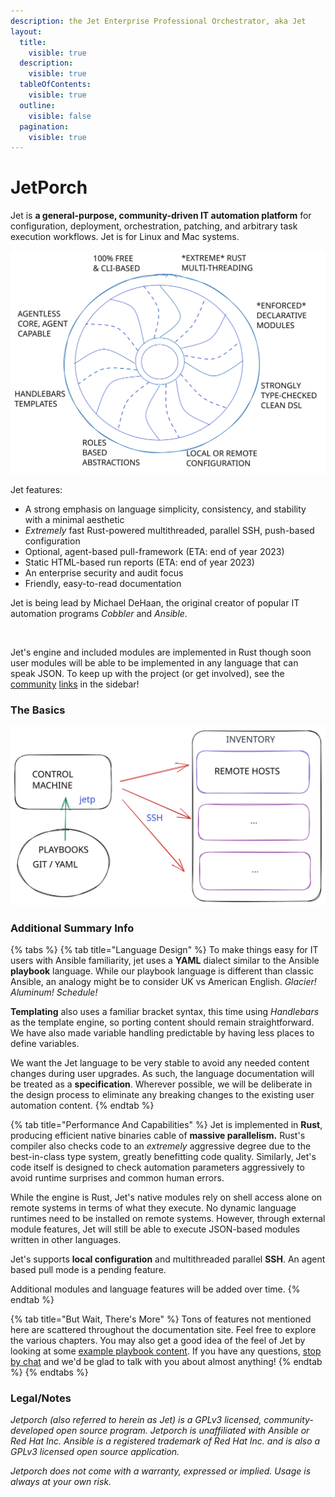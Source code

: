 ```yaml
---
description: the Jet Enterprise Professional Orchestrator, aka Jet
layout:
  title:
    visible: true
  description:
    visible: true
  tableOfContents:
    visible: true
  outline:
    visible: false
  pagination:
    visible: true
---
```


# JetPorch

Jet is **a general-purpose, community-driven IT automation platform** for configuration, deployment, orchestration, patching, and arbitrary task execution workflows. Jet is for Linux and Mac systems.





<img src=".gitbook/assets/file.excalidraw (1) (1) (1) (1).svg" alt="" class="gitbook-drawing">



Jet features:

* A strong emphasis on language simplicity, consistency, and stability with a minimal aesthetic
* _Extremely_ fast Rust-powered multithreaded, parallel SSH, push-based configuration
* Optional, agent-based pull-framework (ETA: end of year 2023)
* Static HTML-based run reports (ETA: end of year 2023)
* An enterprise security and audit focus
* Friendly, easy-to-read documentation&#x20;

Jet is being lead by Michael DeHaan, the original creator of popular IT automation programs _Cobbler_ and _Ansible_.&#x20;

<figure><img src=".gitbook/assets/jet1.png" alt=""><figcaption></figcaption></figure>

Jet's engine and included modules are implemented in Rust though soon user modules will be able to be implemented in any language that can speak JSON. To keep up with the project (or get involved), see the [community](community/discord-chat.md) [links](community/blog-and-announcements.md) in the sidebar!&#x20;

### The Basics

<img src=".gitbook/assets/file.excalidraw (2).svg" alt="" class="gitbook-drawing">

### Additional Summary Info

{% tabs %}
{% tab title="Language Design" %}
To make things easy for IT users with Ansible familiarity, jet uses a **YAML** dialect similar to the Ansible **playbook** language. While our playbook language is different than classic Ansible, an analogy might be to consider UK vs American English. _Glacier! Aluminum! Schedule!_

**Templating** also uses a familiar bracket syntax, this time using _Handlebars_ as the template engine, so porting content should remain straightforward. We have also made variable handling predictable by having less places to define variables.

We want the Jet language to be very stable to avoid any needed content changes during user upgrades. As such, the language documentation will be treated as a **specification**. Wherever possible, we will be deliberate in the design process to eliminate any  breaking changes to the existing user automation content.&#x20;
{% endtab %}

{% tab title="Performance And Capabilities" %}
Jet is implemented in **Rust**, producing efficient native binaries cable of **massive parallelism.** Rust's compiler also checks code to an _extremely_ aggressive degree due to the best-in-class type system, greatly benefitting code quality. Similarly, Jet's code itself is designed to check automation parameters aggressively to avoid runtime surprises and common human errors.&#x20;

While the engine is Rust, Jet's native modules rely on shell access alone on remote systems in terms of what they execute. No dynamic language runtimes need to be installed on remote systems. However, through external module features, Jet will still be able to execute JSON-based modules written in other languages.

Jet's supports **local configuration** and multithreaded parallel **SSH**. An agent based pull mode is a pending feature.

Additional modules and language features will be added over time.
{% endtab %}

{% tab title="But Wait, There's More" %}
Tons of features not mentioned here are scattered throughout the documentation site. Feel free to explore the various chapters. You may also get a good idea of the feel of Jet by looking at some [example playbook content](basics/example-content.md).  If you have any questions, [stop by chat](community/discord-chat.md) and we'd be glad to talk with you about almost anything!
{% endtab %}
{% endtabs %}

### Legal/Notes

_Jetporch (also referred to herein as Jet) is a GPLv3 licensed, community-developed open source program. Jetporch is unaffiliated with Ansible or Red Hat Inc. Ansible is a registered trademark of Red Hat Inc. and is also a GPLv3 licensed open source application._&#x20;

_Jetporch does not come with a warranty, expressed or implied. Usage is always at your own risk._
